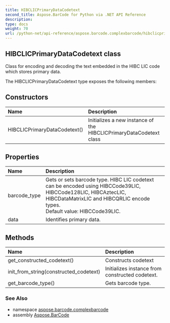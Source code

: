 ```yaml
---
title: HIBCLICPrimaryDataCodetext
second_title: Aspose.BarCode for Python via .NET API Reference
description: 
type: docs
weight: 70
url: /python-net/api-reference/aspose.barcode.complexbarcode/hibclicprimarydatacodetext/
---
```


## HIBCLICPrimaryDataCodetext class

Class for encoding and decoding the text embedded in the HIBC LIC code which stores primary data.

The HIBCLICPrimaryDataCodetext type exposes the following members:
## Constructors
| Name | Description |
| :- | :- |
|HIBCLICPrimaryDataCodetext()|Initializes a new instance of the HIBCLICPrimaryDataCodetext class|
## Properties
| Name | Description |
| :- | :- |
|barcode_type|Gets or sets barcode type. HIBC LIC codetext can be encoded using HIBCCode39LIC, HIBCCode128LIC, HIBCAztecLIC, HIBCDataMatrixLIC and HIBCQRLIC encode types.<br/>            Default value: HIBCCode39LIC.|
|data|Identifies primary data.|
## Methods
| Name | Description |
| :- | :- |
|get_constructed_codetext()|Constructs codetext|
|init_from_string(constructed_codetext)|Initializes instance from constructed codetext.|
|get_barcode_type()|Gets barcode type.|

### See Also

* namespace [aspose.barcode.complexbarcode](/barcode/python-net/api-reference/aspose.barcode.complexbarcode/)
* assembly [Aspose.BarCode](/barcode/python-net/api-reference/)

